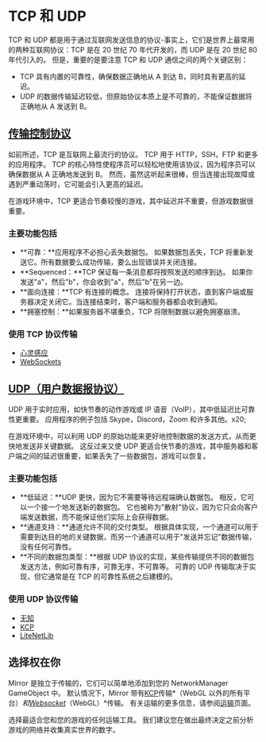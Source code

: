 # TCP 和 UDP

TCP 和 UDP 都是用于通过互联网发送信息的协议-事实上，它们是世界上最常用的两种互联网协议：TCP 是在 20 世纪 70 年代开发的，而 UDP 是在 20 世纪 80 年代引入的。 但是，重要的是要注意 TCP 和 UDP 通信之间的两个关键区别：

- TCP 具有内置的可靠性，确保数据正确地从 A 到达 B，同时具有更高的延迟。
- UDP 的数据传输延迟较低，但原始协议本质上是不可靠的，不能保证数据将正确地从 A 发送到 B。

## [传输控制协议](https://en.wikipedia.org/wiki/Transmission_Control_Protocol)<a href="#tcp-transmission-control-protocol" id="tcp-transmission-control-protocol"></a>

如前所述，TCP 是互联网上最流行的协议。 TCP 用于 HTTP，SSH，FTP 和更多的应用程序。 TCP 的核心特性使程序员可以轻松地使用该协议，因为程序员可以确保数据从 A 正确地发送到 B。 然而，虽然这听起来很棒，但当连接出现故障或遇到严重动荡时，它可能会引入更高的延迟。

在游戏环境中，TCP 更适合节奏较慢的游戏，其中延迟并不重要，但游戏数据很重要。

### 主要功能包括<a href="#key-features-include" id="key-features-include"></a>

- **可靠：**应用程序不必担心丢失数据包。 如果数据包丢失，TCP 将重新发送它。所有数据要么成功传输，要么出现错误并关闭连接。
- **Sequenced：**TCP 保证每一条消息都将按照发送的顺序到达。 如果你发送"a"，然后"b"，你会收到"a"，然后"b"在另一边。
- **面向连接：**TCP 有连接的概念。 连接将保持打开状态，直到客户端或服务器决定关闭它。当连接结束时，客户端和服务器都会收到通知。
- **拥塞控制：**如果服务器不堪重负，TCP 将限制数据以避免拥塞崩溃。

### 使用 TCP 协议传输<a href="#transports" id="transports"></a>

- [心灵感应](../transports/telepathy-transport.md)
- [WebSockets](../transports/websockets-transport/)

## [UDP（用户数据报协议）](https://en.wikipedia.org/wiki/User_Datagram_Protocol)<a href="#udp-user-datagram-protocol" id="udp-user-datagram-protocol"></a>

UDP 用于实时应用，如快节奏的动作游戏或 IP 语音（VoIP），其中低延迟比可靠性更重要。 应用程序的例子包括 Skype，Discord，Zoom 和许多其他。x20;

在游戏环境中，可以利用 UDP 的原始功能来更好地控制数据的发送方式，从而更快地发送非关键数据。 这反过来又使 UDP 更适合快节奏的游戏，其中服务器和客户端之间的延迟很重要，如果丢失了一些数据包，游戏可以恢复。

### 主要功能包括<a href="#key-features-include-1" id="key-features-include-1"></a>

- **低延迟：**UDP 更快，因为它不需要等待远程端确认数据包。 相反，它可以一个接一个地发送新的数据包。 它也被称为"散射"协议，因为它只会向客户端发送数据，而不能保证他们实际上会获得数据。
- **通道支持：**通道允许不同的交付类型。 根据具体实现，一个通道可以用于需要到达目的地的关键数据，而另一个通道可以用于"发送并忘记"数据传输，没有任何可靠性。
- **不同的数据包类型：**根据 UDP 协议的实现，某些传输提供不同的数据包发送方法，例如可靠有序，可靠无序，不可靠等。 可靠的 UDP 传输取决于实现，但它通常是在 TCP 的可靠性系统之后建模的。

### 使用 UDP 协议传输<a href="#transports-1" id="transports-1"></a>

- [无知](../transports/ignorance.md)
- [KCP](../transports/kcp-transport.md)
- [LiteNetLib](../transports/litenetlib-transport.md)

## 选择权在你<a href="#the-choice-is-yours" id="the-choice-is-yours"></a>

Mirror 是独立于传输的，它们可以简单地添加到您的 NetworkManager GameObject 中。 默认情况下，Mirror 带有[KCP](../transports/kcp-transport.md)传输*（WebGL 以外的所有平台）*和[Websocket](../transports/websockets-transport/)*（WebGL）*传输。 有关运输的更多信息，请参阅[运输](../transports/)页面。

选择最适合您和您的游戏的任何运输工具。 我们建议您在做出最终决定之前分析游戏的网络并收集真实世界的数字。
